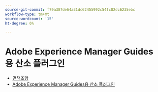 ```yaml
---
source-git-commit: f79a387de64a31dc62455992c54fc82dc6235ebc
workflow-type: tm+mt
source-wordcount: '15'
ht-degree: 6%

---
```

# Adobe Experience Manager Guides용 산소 플러그인

- [면책조항](rebranding-disclaimer.md)
- [Adobe Experience Manager Guides용 산소 플러그인](use-aem-connector.md)

